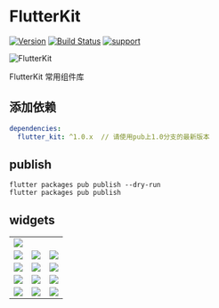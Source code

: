 
# FlutterKit

[![Version](https://img.shields.io/badge/version-1.0.1-blue.svg)](https://pub.dartlang.org/packages/fluro)
[![Build Status](https://travis-ci.org/theyakka/fluro.svg?branch=master)](https://travis-ci.org/theyakka/fluro)
[![support](https://img.shields.io/badge/platform-flutter%7Cdart%20vm-ff69b4.svg?style=flat-square)](https://github.com/flutterchina/dio)

![FlutterKit](https://github.com/bineanzhou/flutter_kit/blob/master/image/logo.png)

FlutterKit 常用组件库

## 添加依赖

```yaml
dependencies:
  flutter_kit: ^1.0.x  // 请使用pub上1.0分支的最新版本
```

## publish
```
flutter packages pub publish --dry-run
flutter packages pub publish
```

## widgets

 
<table>
    <tr>
        <td >
        <center>
        <img src="https://github.com/bineanzhou/flutter_kit/blob/master/image/screen/screen_index1.jpg" >
        </center>
        </td>
        <td >
        <center>
        </center>
        </td>
        <td >
        <center>
        </center>
        </td>
    </tr>
    <tr>
        <td >
        <center>
        <img src="https://github.com/bineanzhou/flutter_kit/blob/master/image/screen/screen_container_page.jpg" >
        </center>
        </td>
        <td >
        <center>
        <img src="https://github.com/bineanzhou/flutter_kit/blob/master/image/screen/screen_row_page.jpg">
        </center>
        </td>
        <td >
        <center>
        <img src="https://github.com/bineanzhou/flutter_kit/blob/master/image/screen/screen_column_page.jpg">
        </center>
        </td>
    </tr>
    <tr>
        <td >
        <center>
        <img src="https://github.com/bineanzhou/flutter_kit/blob/master/image/screen/screen_image_page.jpg" >
        </center>
        </td>
        <td >
        <center>
        <img src="https://github.com/bineanzhou/flutter_kit/blob/master/image/screen/screen_text_page.jpg">
        </center>
        </td>
        <td >
        <center>
        <img src="https://github.com/bineanzhou/flutter_kit/blob/master/image/screen/screen_icon_page.jpg">
        </center>
        </td>
    </tr>
    <tr>
        <td >
        <center>
        <img src="https://github.com/bineanzhou/flutter_kit/blob/master/image/screen/screen_button_page.jpg" >
        </center>
        </td>
        <td >
        <center>
        <img src="https://github.com/bineanzhou/flutter_kit/blob/master/image/screen/screen_text_page.jpg">
        </center>
        </td>
        <td >
        <center>
        <img src="https://github.com/bineanzhou/flutter_kit/blob/master/image/screen/screen_placeholder_page.jpg">
        </center>
        </td>
    </tr>
    <tr>
        <td >
        <center>
        <img src="https://github.com/bineanzhou/flutter_kit/blob/master/image/screen/screen_bottomnavigationbar_page.jpg" >
        </center>
        </td>
        <td >
        <center>
        <img src="https://github.com/bineanzhou/flutter_kit/blob/master/image/screen/screen_tabbar_page.jpg">
        </center>
        </td>
        <td >
        <center>
        <img src="https://github.com/bineanzhou/flutter_kit/blob/master/image/screen/screen_drawer_page.jpg">
        </center>
        </td>
    </tr>
</table>
